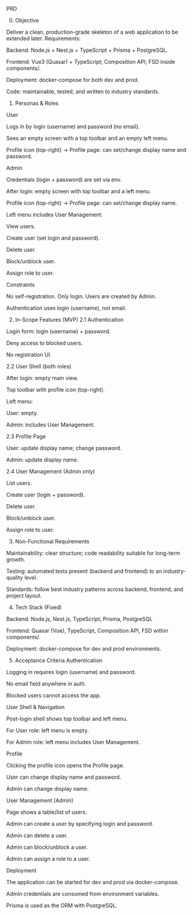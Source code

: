 PRD

0) Objective

Deliver a clean, production-grade skeleton of a web application to be extended later. Requirements:

Backend: Node.js + Nest.js + TypeScript + Prisma + PostgreSQL.

Frontend: Vue3 (Quasar) + TypeScript; Composition API; FSD inside components/.

Deployment: docker-compose for both dev and prod.

Code: maintainable, tested, and written to industry standards.

1) Personas & Roles

User

Logs in by login (username) and password (no email).

Sees an empty screen with a top toolbar and an empty left menu.

Profile icon (top-right) → Profile page: can set/change display name and password.

Admin

Credentials (login + password) are set via env.

After login: empty screen with top toolbar and a left menu.

Profile icon (top-right) → Profile page: can set/change display name.

Left menu includes User Management:

View users.

Create user (set login and password).

Delete user.

Block/unblock user.

Assign role to user.

Constraints

No self-registration. Only login. Users are created by Admin.

Authentication uses login (username), not email.

2) In-Scope Features (MVP)
2.1 Authentication

Login form: login (username) + password.

Deny access to blocked users.

No registration UI.

2.2 User Shell (both roles)

After login: empty main view.

Top toolbar with profile icon (top-right).

Left menu:

User: empty.

Admin: includes User Management.

2.3 Profile Page

User: update display name; change password.

Admin: update display name.

2.4 User Management (Admin only)

List users.

Create user (login + password).

Delete user.

Block/unblock user.

Assign role to user.

3) Non-Functional Requirements

Maintainability: clear structure; code readability suitable for long-term growth.

Testing: automated tests present (backend and frontend) to an industry-quality level.

Standards: follow best industry patterns across backend, frontend, and project layout.

4) Tech Stack (Fixed)

Backend: Node.js, Nest.js, TypeScript, Prisma, PostgreSQL

Frontend: Quasar (Vue), TypeScript, Composition API, FSD within components/.

Deployment: docker-compose for dev and prod environments.

5) Acceptance Criteria
Authentication

Logging in requires login (username) and password.

No email field anywhere in auth.

Blocked users cannot access the app.

User Shell & Navigation

Post-login shell shows top toolbar and left menu.

For User role: left menu is empty.

For Admin role: left menu includes User Management.

Profile

Clicking the profile icon opens the Profile page.

User can change display name and password.

Admin can change display name.

User Management (Admin)

Page shows a table/list of users.

Admin can create a user by specifying login and password.

Admin can delete a user.

Admin can block/unblock a user.

Admin can assign a role to a user.

Deployment

The application can be started for dev and prod via docker-compose.

Admin credentials are consumed from environment variables.

Prisma is used as the ORM with PostgreSQL.